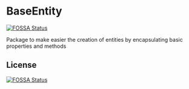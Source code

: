 # BaseEntity
[![FOSSA Status](https://app.fossa.com/api/projects/git%2Bgithub.com%2Fleo-oliveira-eng%2FBaseEntity.svg?type=shield)](https://app.fossa.com/projects/git%2Bgithub.com%2Fleo-oliveira-eng%2FBaseEntity?ref=badge_shield)

Package to make easier the creation of entities by encapsulating basic properties and methods


## License
[![FOSSA Status](https://app.fossa.com/api/projects/git%2Bgithub.com%2Fleo-oliveira-eng%2FBaseEntity.svg?type=large)](https://app.fossa.com/projects/git%2Bgithub.com%2Fleo-oliveira-eng%2FBaseEntity?ref=badge_large)